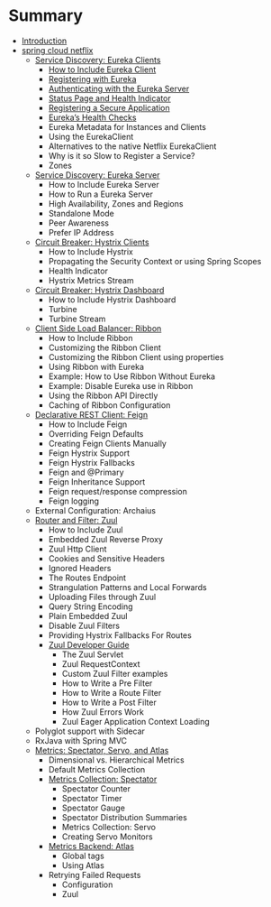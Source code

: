 # Summary

* [Introduction](README.md)
* [spring cloud netflix](netflix.md)
  * [Service Discovery: Eureka Clients](netflix/service-discovery-eureka-clients.md)
    * [How to Include Eureka Client](netflix/service-discovery-eureka-clients.md#how-to-include-eureka-client)
    * [Registering with Eureka](/netflix/service-discovery-eureka-clients.md#registering-with-eureka)
    * [Authenticating with the Eureka Server](netflix/service-discovery-eureka-clients.md#auth-with-eureka)
    * [Status Page and Health Indicator](netflix/service-discovery-eureka-clients.md#status-page-and-health-indicator)
    * [Registering a Secure Application](netflix/service-discovery-eureka-clients.md#register-secure-app)
    * [Eureka’s Health Checks](netflix/service-discovery-eureka-clients.md#eureka-health-check)
    * Eureka Metadata for Instances and Clients
    * Using the EurekaClient
    * Alternatives to the native Netflix EurekaClient
    * Why is it so Slow to Register a Service?
    * Zones
  * [Service Discovery: Eureka Server](netflix/service-discovery-eureka-server.md)
    * How to Include Eureka Server
    * How to Run a Eureka Server
    * High Availability, Zones and Regions
    * Standalone Mode
    * Peer Awareness
    * Prefer IP Address
  * [Circuit Breaker: Hystrix Clients](netflix/circuit-breaker-hystrix-clients.md)
    * How to Include Hystrix
    * Propagating the Security Context or using Spring Scopes
    * Health Indicator
    * Hystrix Metrics Stream
  * [Circuit Breaker: Hystrix Dashboard](netflix/circuit-breaker-hystrix-dashboard.md)
    * How to Include Hystrix Dashboard
    * Turbine
    * Turbine Stream
  * [Client Side Load Balancer: Ribbon](netflix/client-side-load-balancer-ribbon.md)
    * How to Include Ribbon
    * Customizing the Ribbon Client
    * Customizing the Ribbon Client using properties
    * Using Ribbon with Eureka
    * Example: How to Use Ribbon Without Eureka
    * Example: Disable Eureka use in Ribbon
    * Using the Ribbon API Directly
    * Caching of Ribbon Configuration
  * [Declarative REST Client: Feign](netflix/declarative-rest-client-feign.md)
    * How to Include Feign
    * Overriding Feign Defaults
    * Creating Feign Clients Manually
    * Feign Hystrix Support
    * Feign Hystrix Fallbacks
    * Feign and @Primary
    * Feign Inheritance Support
    * Feign request/response compression
    * Feign logging
  * External Configuration: Archaius
  * [Router and Filter: Zuul](netflix/router-and-filter-zuul.md)
    * How to Include Zuul
    * Embedded Zuul Reverse Proxy
    * Zuul Http Client
    * Cookies and Sensitive Headers
    * Ignored Headers
    * The Routes Endpoint
    * Strangulation Patterns and Local Forwards
    * Uploading Files through Zuul
    * Query String Encoding
    * Plain Embedded Zuul
    * Disable Zuul Filters
    * Providing Hystrix Fallbacks For Routes
    * [Zuul Developer Guide](netflix/router-and-filter-zuul/zuul-developer-guide.md)
      * The Zuul Servlet
      * Zuul RequestContext
      * Custom Zuul Filter examples
      * How to Write a Pre Filter
      * How to Write a Route Filter
      * How to Write a Post Filter
      * How Zuul Errors Work
      * Zuul Eager Application Context Loading
  * Polyglot support with Sidecar
  * RxJava with Spring MVC
  * [Metrics: Spectator, Servo, and Atlas](netflix/metrics-spectator-servo-and-atlas.md)
    * Dimensional vs. Hierarchical Metrics
    * Default Metrics Collection
    * [Metrics Collection: Spectator](netflix/metrics-spectator-servo-and-atlas/metrics-collection-spectator.md)
      * Spectator Counter
      * Spectator Timer
      * Spectator Gauge
      * Spectator Distribution Summaries
      * Metrics Collection: Servo
      * Creating Servo Monitors
    * [Metrics Backend: Atlas](netflix/metrics-spectator-servo-and-atlas/metrics-backend-atlas.md)
      * Global tags
      * Using Atlas
    * Retrying Failed Requests
      * Configuration
      * Zuul

